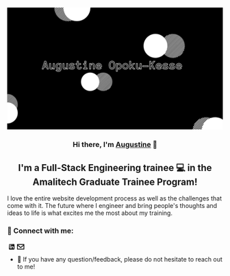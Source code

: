 <p align="center">
  <a href="#" target="_blank" rel="noreferrer"><img src="./images/banner.jpg" alt="my banner"></a>
</p>

<h3 align="center">
Hi there, I'm <a href="#" target="_blank" rel="noreferrer">Augustine</a> 👋
</h3>

<h2 align="center">
I'm a Full-Stack Engineering trainee 💻 in the Amalitech Graduate Trainee Program!
</h2> 


I love the entire website development process as well as the challenges that come with it. 
The future where I engineer and bring people's thoughts and ideas to life is what excites me the most about my training.

### 🤝 Connect with me:

<a href="https://www.linkedin.com/in/augustine-opoku-kesse-106011102/"><img align="left" src="./images/linkedin.png" alt="Augustine Opoku-Kesse | LinkedIn" width="21px"/></a>
<a href="mailto:augustine.opoku-kesse@amalitech.org"><img align="left" src="./images/email.png" alt="Augustine Opoku-Kesse | Email" width="21px"/></a>
</br>
- 💬 If you have any question/feedback, please do not hesitate to reach out to me!